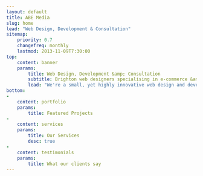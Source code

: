 ```yaml
---
layout: default
title: ABE Media
slug: home
lead: "Web Design, Development & Consultation"
sitemap:
    priority: 0.7
    changefreq: monthly
    lastmod: 2013-11-09T7:30:00
top:
    content: banner
    params:
        title: Web Design, Development &amp; Consultation
        subtitle: Brighton web designers specialising in e-commerce &amp; content management systems
        lead: "We're a small, yet highly innovative web design and development company based in Brighton &amp; Hove, East Sussex.<br>Since its incorporation in 2005, ABE Media have been at the forefront of new technology, shaping the future of web design with each and every project."
bottom: 
-
    content: portfolio
    params:
        title: Featured Projects
-
    content: services
    params:
        title: Our Services
        desc: true
-
    content: testimonials
    params:
        title: What our clients say
---
```

<!--
> The website looks amazing. Thank you so much.  
> <small>Heather Hilder-Darling Callaways Estate Agents</small>
-->
